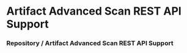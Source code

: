 # Artifact Advanced Scan REST API Support

### Repository / Artifact Advanced Scan REST API Support <a href="#uuid-037f45c8-639f-b36e-1c30-499c478a3550" id="uuid-037f45c8-639f-b36e-1c30-499c478a3550"></a>
